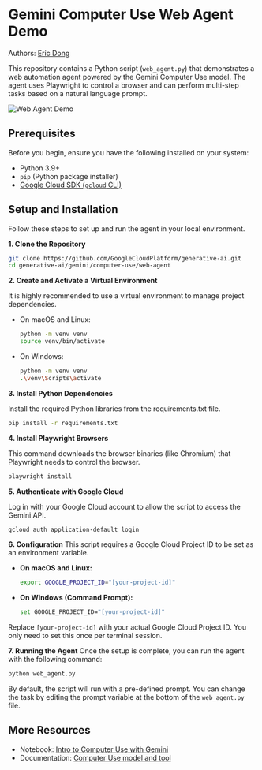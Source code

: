 # Gemini Computer Use Web Agent Demo

Authors: [Eric Dong](https://github.com/gericdong)

This repository contains a Python script (`web_agent.py`) that demonstrates a web automation agent powered by the Gemini Computer Use model. The agent uses Playwright to control a browser and can perform multi-step tasks based on a natural language prompt.

![Web Agent Demo](https://storage.googleapis.com/cloud-samples-data/generative-ai/video/web-agent.gif)

## Prerequisites

Before you begin, ensure you have the following installed on your system:
* Python 3.9+
* `pip` (Python package installer)
* [Google Cloud SDK (`gcloud` CLI)](https://cloud.google.com/sdk/docs/install-sdk)

## Setup and Installation

Follow these steps to set up and run the agent in your local environment.

**1. Clone the Repository**

```bash
git clone https://github.com/GoogleCloudPlatform/generative-ai.git
cd generative-ai/gemini/computer-use/web-agent
```

**2. Create and Activate a Virtual Environment**

It is highly recommended to use a virtual environment to manage project dependencies.

* On macOS and Linux:
   ```bash
   python -m venv venv
   source venv/bin/activate
   ```

* On Windows:
   ```bash
   python -m venv venv
   .\venv\Scripts\activate
   ```

**3. Install Python Dependencies**

Install the required Python libraries from the requirements.txt file.

```bash
pip install -r requirements.txt
```

**4. Install Playwright Browsers**

This command downloads the browser binaries (like Chromium) that Playwright needs to control the browser.

```bash
playwright install
```

**5. Authenticate with Google Cloud**

Log in with your Google Cloud account to allow the script to access the Gemini API.

```bash
gcloud auth application-default login
```

**6. Configuration**
This script requires a Google Cloud Project ID to be set as an environment variable.

* **On macOS and Linux:**
    ```bash
    export GOOGLE_PROJECT_ID="[your-project-id]"
    ```
* **On Windows (Command Prompt):**
    ```bash
    set GOOGLE_PROJECT_ID="[your-project-id]"
    ```

Replace `[your-project-id]` with your actual Google Cloud Project ID. You only need to set this once per terminal session.

**7. Running the Agent**
Once the setup is complete, you can run the agent with the following command:

```bash
python web_agent.py
```

By default, the script will run with a pre-defined prompt. You can change the task by editing the prompt variable at the bottom of the `web_agent.py` file.

## More Resources

* Notebook: [Intro to Computer Use with Gemini](https://github.com/GoogleCloudPlatform/generative-ai/blob/main/gemini/computer-use/intro_computer_use.ipynb)
* Documentation: [Computer Use model and tool](https://cloud.google.com/vertex-ai/generative-ai/docs/computer-use)
